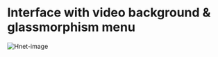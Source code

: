 # Interface with video background & glassmorphism menu

![Hnet-image](https://user-images.githubusercontent.com/30801844/153193447-a560a32c-0337-4789-ac2b-3dc2596e1ce3.gif)
